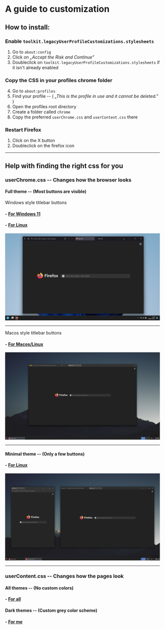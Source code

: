 # A guide to customization

## How to install:

### Enable `toolkit.legacyUserProfileCustomizations.stylesheets`
1. Go to `about:config`
2. Click on *„Accept the Risk and Continue”*
3. Doubleclick on `toolkit.legacyUserProfileCustomizations.stylesheets` if it isn't already enabled

### Copy the CSS in your profiles chrome folder
4. Go to `about:profiles`
5. Find your profile  --  ( *„This is the profile in use and it cannot be deleted.”* )
6. Open the profiles root directory
7. Create a folder called `chrome`
8. Copy the preferred `userChrome.css` and `userContent.css` there

### Restart Firefox
1. Click on the X button
2. Doubleclick on the firefox icon

***

## Help with finding the right css for you

### userChrome.css  --  Changes how the browser looks

#### Full theme  --  (Most buttons are visible)

 Windows style titlebar buttons

#### - <a href="https://raw.githubusercontent.com/Bali10050/FirefoxCSS/main/FirefoxCSS/Full/Win11/userChrome.css" download="">For Windows 11</a>
#### - [For Linux](./FirefoxCSS/Full/Linux/Win/)

![Win11 screenshot](./Screenshots/W11.webp)

***

 Macos style titlebar buttons

#### - [For Macos/Linux](./FirefoxCSS/Full/Linux/Mac/)

![MacosStyle screenshot](./Screenshots/MacStyle.webp)

***

#### Minimal theme  --  (Only a few buttons)

#### - [For Linux](./FirefoxCSS/Minimal/)

![Linux screenshot](./Screenshots/Linux.webp)

***

### userContent.css  --  Changes how the pages look

#### All themes  --  (No custom colors)

#### - [For all](./FirefoxCSS/userContent/All/)

#### Dark themes  --  (Custom grey color scheme)

#### - [For me](./FirefoxCSS/userContent/Dark/)
